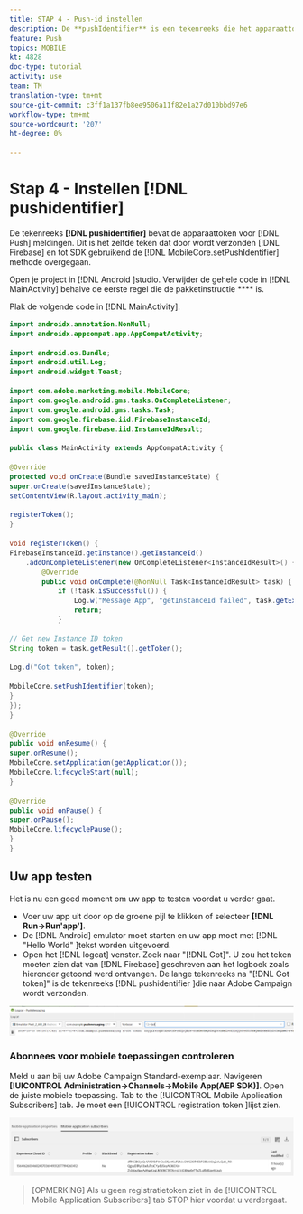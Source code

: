 ```yaml
---
title: STAP 4 - Push-id instellen
description: De **pushIdentifier** is een tekenreeks die het apparaattoken voor pushberichten bevat. Dit is hetzelfde token dat door Firebase wordt verzonden en via de methode MobileCore.setPushIdentifier aan de SDK wordt doorgegeven.
feature: Push
topics: MOBILE
kt: 4828
doc-type: tutorial
activity: use
team: TM
translation-type: tm+mt
source-git-commit: c3ff1a137fb8ee9506a11f82e1a27d010bbd97e6
workflow-type: tm+mt
source-wordcount: '207'
ht-degree: 0%

---
```


# Stap 4 - Instellen [!DNL pushidentifier]

De tekenreeks **[!DNL pushidentifier]** bevat de apparaattoken voor [!DNL Push] meldingen. Dit is het zelfde teken dat door wordt verzonden [!DNL Firebase] en tot SDK gebruikend de [!DNL MobileCore.setPushIdentifier] methode overgegaan.

Open je project in [!DNL Android ]studio. Verwijder de gehele code in [!DNL MainActivity] behalve de eerste regel die de pakketinstructie **** is.

Plak de volgende code in [!DNL MainActivity]:

```java
import androidx.annotation.NonNull;
import androidx.appcompat.app.AppCompatActivity;

import android.os.Bundle;
import android.util.Log;
import android.widget.Toast;

import com.adobe.marketing.mobile.MobileCore;
import com.google.android.gms.tasks.OnCompleteListener;
import com.google.android.gms.tasks.Task;
import com.google.firebase.iid.FirebaseInstanceId;
import com.google.firebase.iid.InstanceIdResult;

public class MainActivity extends AppCompatActivity {

@Override
protected void onCreate(Bundle savedInstanceState) {
super.onCreate(savedInstanceState);
setContentView(R.layout.activity_main);

registerToken();
}

void registerToken() {
FirebaseInstanceId.getInstance().getInstanceId()
    .addOnCompleteListener(new OnCompleteListener<InstanceIdResult>() {
        @Override
        public void onComplete(@NonNull Task<InstanceIdResult> task) {
            if (!task.isSuccessful()) {
                Log.w("Message App", "getInstanceId failed", task.getException());
                return;
            }

// Get new Instance ID token
String token = task.getResult().getToken();

Log.d("Got token", token);

MobileCore.setPushIdentifier(token);
}
});
}

@Override
public void onResume() {
super.onResume();
MobileCore.setApplication(getApplication());
MobileCore.lifecycleStart(null);
}

@Override
public void onPause() {
super.onPause();
MobileCore.lifecyclePause();
}
}
```

## Uw app testen

Het is nu een goed moment om uw app te testen voordat u verder gaat.

* Voer uw app uit door op de groene pijl te klikken of selecteer **[!DNL Run->Run'app']**.
* De [!DNL Android] emulator moet starten en uw app moet met [!DNL "Hello World" ]tekst worden uitgevoerd.
* Open het [!DNL logcat] venster. Zoek naar &quot;[!DNL Got]&quot;. U zou het teken moeten zien dat van [!DNL Firebase] geschreven aan het logboek zoals hieronder getoond werd ontvangen. De lange tekenreeks na &quot;[!DNL Got token]&quot; is de tekenreeks [!DNL pushidentifier ]die naar Adobe Campaign wordt verzonden.

![logcat-token](assets/logcat-got-token.PNG)

### Abonnees voor mobiele toepassingen controleren

Meld u aan bij uw Adobe Campaign Standard-exemplaar.
Navigeren **[!UICONTROL Administration->Channels->Mobile App(AEP SDK)]**. Open de juiste mobiele toepassing. Tab to the [!UICONTROL Mobile Application Subscribers] tab. Je moet een [!UICONTROL registration token ]lijst zien.

![mobiele applicatie-abonnees](assets/mobile-application-subscribers.PNG)

>[OPMERKING]
>Als u geen registratietoken ziet in de [!UICONTROL Mobile Application Subscribers] tab STOP hier voordat u verdergaat.
